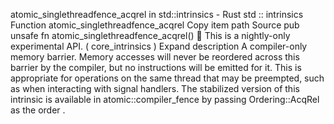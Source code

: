 atomic_singlethreadfence_acqrel in std::intrinsics - Rust
std
::
intrinsics
Function
atomic_singlethreadfence_acqrel
Copy item path
Source
pub unsafe fn atomic_singlethreadfence_acqrel()
🔬
This is a nightly-only experimental API. (
core_intrinsics
)
Expand description
A compiler-only memory barrier.
Memory accesses will never be reordered across this barrier by the
compiler, but no instructions will be emitted for it. This is
appropriate for operations on the same thread that may be preempted,
such as when interacting with signal handlers.
The stabilized version of this intrinsic is available in
atomic::compiler_fence
by passing
Ordering::AcqRel
as the
order
.